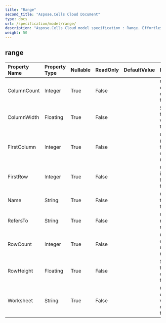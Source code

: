```yaml
---
title: "Range"
second_title: "Aspose.Cells Cloud Document"
type: docs
url: /specification/model/range/
description: "Aspose.Cells Cloud model specification : Range. Effortlessly handle Excel and other spreadsheet documents with features like opening, generating, editing, splitting, merging, comparing, and converting."
weight: 50
---
```


## **range**

 

| Property Name | Property Type | Nullable |  ReadOnly | DefaultValue | Description | 
| :- | :- | :- |:- |  :- | :- |
| ColumnCount | Integer | True |  False |  | Gets the count of columns in the range.  |  
| ColumnWidth | Floating | True |  False |  | Sets or gets the column width of this range  |  
| FirstColumn | Integer | True |  False |  | Gets the index of the first column of the range.  |  
| FirstRow | Integer | True |  False |  | Gets the index of the first row of the range.  |  
| Name | String | True |  False |  | Gets or sets the name of the range.  |  
| RefersTo | String | True |  False |  | Gets the range's refers to.  |  
| RowCount | Integer | True |  False |  | Gets the count of rows in the range.  |  
| RowHeight | Floating | True |  False |  | Sets or gets the height of rows in this range  |  
| Worksheet | String | True |  False |  | Gets the object which contains this range.  |  

